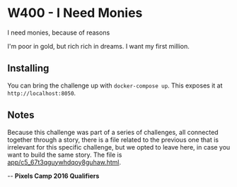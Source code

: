 W400 - I Need Monies
==============

I need monies, because of reasons

I'm poor in gold, but rich rich in dreams. I want my first million.


Installing
----------

You can bring the challenge up with `docker-compose up`. This exposes it at `http://localhost:8050`.


Notes
----------

Because this challenge was part of a series of challenges, all connected together through a story, there is a file related to the previous one that is irrelevant for this specific challenge, but we opted to leave here, in case you want to build the same story. The file is [app/c5_67t3qguywhdqoy8guhaw.html](app/c5_67t3qguywhdqoy8guhaw.html).


--
**Pixels Camp 2016 Qualifiers**

